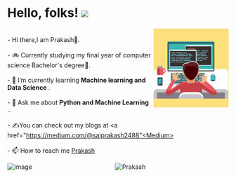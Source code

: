 

<!--
**prakash0007/prakash0007** is a ✨ _special_ ✨ repository because its `README.md` (this file) appears on your GitHub profile.

Here are some ideas to get you started:

- 🔭 I’m currently working on ...
- 🌱 I’m currently learning ...
- 👯 I’m looking to collaborate on ...
- 🤔 I’m looking for help with ...
- 💬 Ask me about ...
- 📫 How to reach me: ...
- 😄 Pronouns: ...
- ⚡ Fun fact: ...
-->
# Hello, folks! <img src="https://raw.githubusercontent.com/MartinHeinz/MartinHeinz/master/wave.gif" width="30px">
<img align="right" height="180px" src="https://github.com/prakash0007/prakash0007/blob/main/download.jfif" alt="image" />
<p align="left"


<br>- Hi there,I am Prakash🙂.</br>
<br>- 🚲 Currently studying my final year of computer science Bachelor's degree👣.</br>
<br>- 🌱 I’m currently learning <strong>Machine learning and Data Science </strong>.</br>
<br>- 💬 Ask me about <strong>Python and Machine Learning </strong>..</br>
<br>- ✍You can check out my blogs at <a href="https://medium.com/@saiprakash2488"<Medium></a></br>
<br>- 📫 How to reach me [Prakash]("www.linkedin.com/in/prakash0007")


<p align="center">
  <image align="left" height="180px" src="https://github.com/prakash0007/prakash0007/blob/main/naruto.jfif" alt="image"/>
  <img src="https://github-readme-stats.vercel.app/api?username=prakash0007&count_private=true&show_icons=true&theme=radical" alt="Prakash">
       </p>
